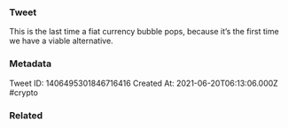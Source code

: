 ### Tweet
This is the last time a fiat currency bubble pops, because it’s the first time we have a viable alternative.

### Metadata
Tweet ID: 1406495301846716416
Created At: 2021-06-20T06:13:06.000Z
#crypto 

### Related

